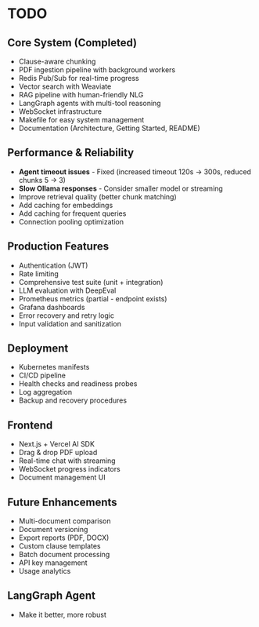 # TODO

## Core System (Completed)
- Clause-aware chunking
- PDF ingestion pipeline with background workers
- Redis Pub/Sub for real-time progress
- Vector search with Weaviate
- RAG pipeline with human-friendly NLG
- LangGraph agents with multi-tool reasoning
- WebSocket infrastructure
- Makefile for easy system management
- Documentation (Architecture, Getting Started, README)

## Performance & Reliability
- **Agent timeout issues** - Fixed (increased timeout 120s -> 300s, reduced chunks 5 -> 3)
- **Slow Ollama responses** - Consider smaller model or streaming
- Improve retrieval quality (better chunk matching)
- Add caching for embeddings
- Add caching for frequent queries
- Connection pooling optimization

## Production Features
- Authentication (JWT)
- Rate limiting
- Comprehensive test suite (unit + integration)
- LLM evaluation with DeepEval
- Prometheus metrics (partial - endpoint exists)
- Grafana dashboards
- Error recovery and retry logic
- Input validation and sanitization

## Deployment
- Kubernetes manifests
- CI/CD pipeline
- Health checks and readiness probes
- Log aggregation
- Backup and recovery procedures

## Frontend
- Next.js + Vercel AI SDK
- Drag & drop PDF upload
- Real-time chat with streaming
- WebSocket progress indicators
- Document management UI

## Future Enhancements
- Multi-document comparison
- Document versioning
- Export reports (PDF, DOCX)
- Custom clause templates
- Batch document processing
- API key management
- Usage analytics

## LangGraph Agent
- Make it better, more robust